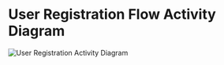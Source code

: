 # User Registration Flow Activity Diagram

![User Registration Activity Diagram](../assets/registration_activity.svg)
